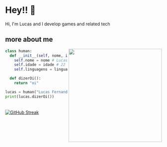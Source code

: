 # Hey!! 👋

Hi, I'm Lucas and I develop games and related tech


## more about me 

<img align="right" width="300" src="https://i2.wp.com/allhtaccess.info/wp-content/uploads/2018/03/programming.gif?fit=1281%2C716&ssl=1" />

```python
class human:
  def __init__(self, nome, idade, linguagens):
    self.nome = nome # Lucas Fernandes
    self.idade = idade # 22 anos
    self.linguagens = linguagens # Python, C#, Lua

  def dizerOi():
    return "oi"

lucas = human("Lucas Fernandes", "21 anos", "Python, C#, Lua")
print(lucas.dizerOi())
```

  <div>
    <a href="https://git.io/streak-stats">
      <img src="https://github-readme-streak-stats-seven-azure.vercel.app?user=notluxca&theme=tokyonight-duo&hide_border=true&short_numbers=true&date_format=j%20M%5B%20Y%5D&mode=weekly" alt="GitHub Streak" style="margin-top: 20px;"/>
    </a>
  </div>
  
<br>


